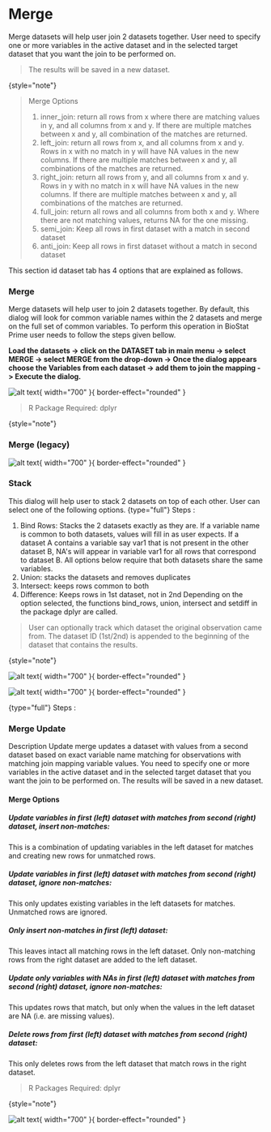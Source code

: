 # Merge

Merge datasets will help user join 2 datasets together.
User need to specify one or more variables in the active dataset and in the selected target dataset that you want the join to be performed on.
> The results will be saved in a new dataset.
>
{style="note"}
> Merge Options
> 1. inner_join: return all rows from x where there are matching values in y, and all columns from x and y. If there are multiple matches between x and y, all combination of the matches are returned.
> 2. left_join: return all rows from x, and all columns from x and y. Rows in x with no match in y will have NA values in the new columns. If there are multiple matches between x and y, all combinations of the matches are returned.
> 3. right_join: return all rows from y, and all columns from x and y. Rows in y with no match in x will have NA values in the new columns. If there are multiple matches between x and y, all combinations of the matches are returned.
> 4. full_join: return all rows and all columns from both x and y. Where there are not matching values, returns NA for the one missing.
> 5. semi_join: Keep all rows in first dataset with a match in second dataset
> 6. anti_join: Keep all rows in first dataset without a match in second dataset

This section id dataset tab has 4 options that are explained as follows.

### Merge

Merge datasets will help user to join 2 datasets together. By default, this dialog will look for common variable names within the 2 datasets and merge on the full set of common variables.
To perform this operation in BioStat Prime user needs to follow the steps given bellow.


__Load the datasets -> click on the DATASET tab in main menu -> select MERGE -> select MERGE from the drop-down -> Once the dialog appears choose the Variables from each dataset -> add them to join the mapping -> Execute the dialog.__

![alt text](screenshots/image35.png){ width="700" }{ border-effect="rounded" }

>R Package Required: dplyr
> 
{style="note"}

### Merge (legacy)

![alt text](screenshots/image36.png){ width="700" }{ border-effect="rounded" }

### Stack
This dialog will help user to stack 2 datasets on top of each other. User can select one of the following options.
{type="full"}
Steps
:
1. Bind Rows: Stacks the 2 datasets exactly as they are. If a variable name is common to both datasets, values will fill in as user expects. If a dataset A contains a variable say var1 that is not present in the other dataset B, NA's will appear in variable var1 for all rows that correspond to dataset B.
   All options below require that both datasets share the same variables.
2. Union: stacks the datasets and removes duplicates
3. Intersect: keeps rows common to both
4. Difference: Keeps rows in 1st dataset, not in 2nd
   Depending on the option selected, the functions bind_rows, union, intersect and setdiff in the package dplyr are called. 

> User can optionally track which dataset the original observation came from. The dataset ID (1st/2nd) is appended to the beginning of the dataset that contains the results.
>
{style="note"}

![alt text](screenshots/image37.png){ width="700" }{ border-effect="rounded" }

![alt text](screenshots/image38.png){ width="700" }{ border-effect="rounded" }

{type="full"}
Steps
:
### Merge Update
Description
Update merge updates a dataset with values from a second dataset based on exact variable name matching for observations with matching join mapping variable values.
You need to specify one or more variables in the active dataset and in the selected target dataset that you want the join to be performed on.
The results will be saved in a new dataset.

#### Merge Options

##### Update variables in first (left) dataset with matches from second (right) dataset, insert non-matches: 
This is a combination of updating variables in the left dataset for matches and creating new rows for unmatched rows.

##### Update variables in first (left) dataset with matches from second (right) dataset, ignore non-matches: 
This only updates existing variables in the left datasets for matches. Unmatched rows are ignored.

##### Only insert non-matches in first (left) dataset: 
This leaves intact all matching rows in the left dataset. Only non-matching rows from the right dataset are added to the left dataset.

##### Update only variables with NAs in first (left) dataset with matches from second (right) dataset, ignore non-matches: 
This updates rows that match, but only when the values in the left dataset are NA (i.e. are missing values).

##### Delete rows from first (left) dataset with matches from second (right) dataset: 
This only deletes rows from the left dataset that match rows in the right dataset.

>R Packages Required: dplyr
>
{style="note"}

![alt text](screenshots/image39.png){ width="700" }{ border-effect="rounded" }


